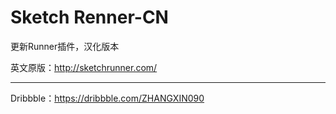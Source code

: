 # Sketch  Renner-CN
更新Runner插件，汉化版本

英文原版：http://sketchrunner.com/

--------

Dribbble：https://dribbble.com/ZHANGXIN090

